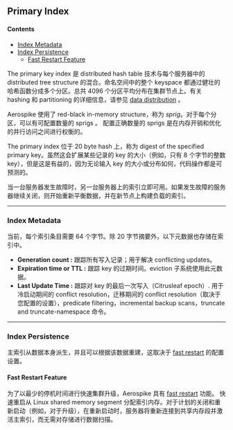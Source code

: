 ## Primary Index

#### Contents

 - [Index Metadata](#index-metadata)
 - [Index Persistence](#index-persistence)
    - [Fast Restart Feature](#fast-restart-feature)
    
The primary key index 是 distributed hash table 技术与每个服务器中的 distributed tree structure 的混合。命名空间中的整个 keyspace 都通过健壮的哈希函数分成多个分区。总共 4096 个分区平均分布在集群节点上。有关 hashing 和 partitioning 的详细信息，请参见 [data distribution](https://docs.aerospike.com/docs/architecture/data-distribution.html) 。

Aerospike 使用了 red-black in-memory structure，称为 *sprig*。对于每个分区，可以有可配置数量的 sprigs 。 配置正确数量的 sprigs 是在内存开销和优化的并行访问之间进行权衡的。

The primary index 位于 20 byte hash 上，称为 digest of the specified primary key。虽然这会扩展某些记录的 key 的大小（例如，只有 8 个字节的整数 key），但是这是有益的，因为无论输入 key 的大小或分布如何，代码操作都是可预测的。

当一台服务器发生故障时，另一台服务器上的索引立即可用。如果发生故障的服务器继续关闭，则开始重新平衡数据，并在新节点上构建负载的索引。

---

### <span id="index-metadata"> Index Metadata </span>

当前，每个索引条目需要 64 个字节。除 20 字节摘要外，以下元数据也存储在索引中。
 - **Generation count :** 跟踪所有写入记录；用于解决 conflicting updates。
 - **Expiration time or TTL :** 跟踪 key 的过期时间。eviction 子系统使用此元数据。
 - **Last Update Time :** 跟踪对 key 的最后一次写入（Citrusleaf epoch）. 用于冷启动期间的 conflict resolution，迁移期间的 conflict resolution（取决于您配置的设置），predicate filtering，incremental backup scans，truncate and truncate-namespace 命令。

---

### <span id="index-persistence"> Index Persistence </span>

主索引从数据本身派生，并且可以根据该数据重建，这取决于 [fast restart](https://docs.aerospike.com/docs/operations/manage/aerospike/fast_start/index.html) 的配置设置。

#### <span id="fast-restart-feature"> Fast Restart Feature </span>

为了以最少的停机时间进行快速集群升级，Aerospike 具有 [fast restart](https://docs.aerospike.com/docs/operations/manage/aerospike/fast_start/index.html) 功能。 快速重启从 Linux shared memory segment 分配索引内存。对于计划的关闭和重新启动（例如，对于升级），在重新启动时，服务器将重新连接到共享内存段并激活主索引，而无需对存储进行数据扫描。